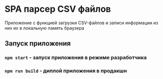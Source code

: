 # SPA парсер CSV файлов

Приложение с функцией загрузки CSV-файлов и записи информации из них их в локальную память браузера

## Запуск приложения

### `npm start` - запуск приложения в режиме разработчика

### `npm run build` - диплой приложения в продакшн
